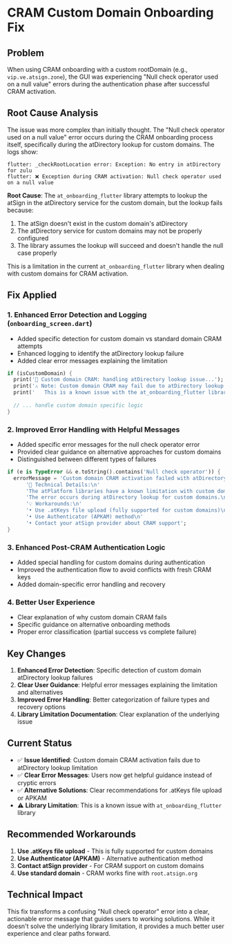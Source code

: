 # CRAM Custom Domain Onboarding Fix

## Problem
When using CRAM onboarding with a custom rootDomain (e.g., `vip.ve.atsign.zone`), the GUI was experiencing "Null check operator used on a null value" errors during the authentication phase after successful CRAM activation.

## Root Cause Analysis

The issue was more complex than initially thought. The "Null check operator used on a null value" error occurs during the CRAM onboarding process itself, specifically during the atDirectory lookup for custom domains. The logs show:

```
flutter: _checkRootLocation error: Exception: No entry in atDirectory for zulu
flutter: ❌ Exception during CRAM activation: Null check operator used on a null value
```

**Root Cause**: The `at_onboarding_flutter` library attempts to lookup the atSign in the atDirectory service for the custom domain, but the lookup fails because:
1. The atSign doesn't exist in the custom domain's atDirectory
2. The atDirectory service for custom domains may not be properly configured
3. The library assumes the lookup will succeed and doesn't handle the null case properly

This is a limitation in the current `at_onboarding_flutter` library when dealing with custom domains for CRAM activation.

## Fix Applied

### 1. Enhanced Error Detection and Logging (`onboarding_screen.dart`)
- Added specific detection for custom domain vs standard domain CRAM attempts
- Enhanced logging to identify the atDirectory lookup failure
- Added clear error messages explaining the limitation

```dart
if (isCustomDomain) {
  print('🔧 Custom domain CRAM: handling atDirectory lookup issue...');
  print('⚠️ Note: Custom domain CRAM may fail due to atDirectory lookup limitations');
  print('   This is a known issue with the at_onboarding_flutter library');
  
  // ... handle custom domain specific logic
}
```

### 2. Improved Error Handling with Helpful Messages
- Added specific error messages for the null check operator error
- Provided clear guidance on alternative approaches for custom domains
- Distinguished between different types of failures

```dart
if (e is TypeError && e.toString().contains('Null check operator')) {
  errorMessage = 'Custom domain CRAM activation failed with atDirectory lookup error.\n\n'
      '🔧 Technical Details:\n'
      'The atPlatform libraries have a known limitation with custom domain CRAM activation. '
      'The error occurs during atDirectory lookup for custom domains.\n\n'
      '💡 Workarounds:\n'
      '• Use .atKeys file upload (fully supported for custom domains)\n'
      '• Use Authenticator (APKAM) method\n'
      '• Contact your atSign provider about CRAM support';
}
```

### 3. Enhanced Post-CRAM Authentication Logic
- Added special handling for custom domains during authentication
- Improved the authentication flow to avoid conflicts with fresh CRAM keys
- Added domain-specific error handling and recovery

### 4. Better User Experience
- Clear explanation of why custom domain CRAM fails
- Specific guidance on alternative onboarding methods
- Proper error classification (partial success vs complete failure)

## Key Changes
1. **Enhanced Error Detection**: Specific detection of custom domain atDirectory lookup failures
2. **Clear User Guidance**: Helpful error messages explaining the limitation and alternatives
3. **Improved Error Handling**: Better categorization of failure types and recovery options
4. **Library Limitation Documentation**: Clear explanation of the underlying issue

## Current Status
- ✅ **Issue Identified**: Custom domain CRAM activation fails due to atDirectory lookup limitation
- ✅ **Clear Error Messages**: Users now get helpful guidance instead of cryptic errors
- ✅ **Alternative Solutions**: Clear recommendations for .atKeys file upload or APKAM
- ⚠️ **Library Limitation**: This is a known issue with `at_onboarding_flutter` library

## Recommended Workarounds
1. **Use .atKeys file upload** - This is fully supported for custom domains
2. **Use Authenticator (APKAM)** - Alternative authentication method
3. **Contact atSign provider** - For CRAM support on custom domains
4. **Use standard domain** - CRAM works fine with `root.atsign.org`

## Technical Impact
This fix transforms a confusing "Null check operator" error into a clear, actionable error message that guides users to working solutions. While it doesn't solve the underlying library limitation, it provides a much better user experience and clear paths forward.
